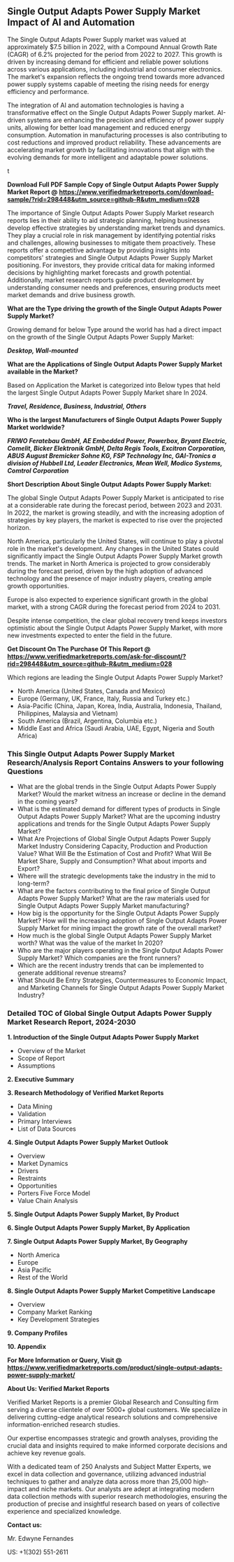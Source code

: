 <h2>Single Output Adapts Power Supply Market Impact of AI and Automation</h2><p>The Single Output Adapts Power Supply market was valued at approximately $7.5 billion in 2022, with a Compound Annual Growth Rate (CAGR) of 6.2% projected for the period from 2022 to 2027. This growth is driven by increasing demand for efficient and reliable power solutions across various applications, including industrial and consumer electronics. The market's expansion reflects the ongoing trend towards more advanced power supply systems capable of meeting the rising needs for energy efficiency and performance.</p><p>The integration of AI and automation technologies is having a transformative effect on the Single Output Adapts Power Supply market. AI-driven systems are enhancing the precision and efficiency of power supply units, allowing for better load management and reduced energy consumption. Automation in manufacturing processes is also contributing to cost reductions and improved product reliability. These advancements are accelerating market growth by facilitating innovations that align with the evolving demands for more intelligent and adaptable power solutions.</p>t</p><p id="" class=""><strong>Download Full PDF Sample Copy of Single Output Adapts Power Supply Market Report @ <a href="https://www.verifiedmarketreports.com/download-sample/?rid=298448&utm_source=github-R&utm_medium=028" target="_blank">https://www.verifiedmarketreports.com/download-sample/?rid=298448&utm_source=github-R&utm_medium=028</a></strong></p><p>The importance of&nbsp;Single Output Adapts Power Supply Market research reports lies in their ability to aid strategic planning, helping businesses develop effective strategies by understanding market trends and dynamics. They play a crucial role in risk management by identifying potential risks and challenges, allowing businesses to mitigate them proactively. These reports offer a competitive advantage by providing insights into competitors' strategies and Single Output Adapts Power Supply Market positioning. For investors, they provide critical data for making informed decisions by highlighting market forecasts and growth potential. Additionally, market research reports guide product development by understanding consumer needs and preferences, ensuring products meet market demands and drive business growth.</p><p><strong>What are the&nbsp;Type driving the growth of the Single Output Adapts Power Supply Market?</strong></p><p id="" class="">Growing demand for below Type around the world has had a direct impact on the growth of the Single Output Adapts Power Supply Market:</p><em><strong>Desktop, Wall-mounted</strong></em></p><strong>What are the&nbsp;Applications&nbsp;of Single Output Adapts Power Supply Market available in the Market?</strong></p><p id="" class="">Based on Application the Market is categorized into Below types that held the largest Single Output Adapts Power Supply Market share In 2024.</p><em><strong>Travel, Residence, Business, Industrial, Others</strong></em></p><strong>Who is the largest Manufacturers of Single Output Adapts Power Supply Market worldwide?</strong></p><p><em><strong>FRIWO Feratebau GmbH, AE Embedded Power, Powerbox, Bryant Electric, Comelit, Bicker Elektronik GmbH, Delta Regis Tools, Excitron Corporation, ABUS August Bremicker Sohne KG, FSP Technology Inc, GAI-Tronics a division of Hubbell Ltd, Leader Electronics, Mean Well, Modico Systems, Comtrol Corporation</strong></em></p><p id="" class=""><strong>Short Description About Single Output Adapts Power Supply Market:</strong></p><p>The global Single Output Adapts Power Supply Market is anticipated to rise at a considerable rate during the forecast period, between 2023 and 2031. In 2022, the market is growing steadily, and with the increasing adoption of strategies by key players, the market is expected to rise over the projected horizon.</p><p>North America, particularly the United States, will continue to play a pivotal role in the market's development. Any changes in the United States could significantly impact the Single Output Adapts Power Supply Market growth trends. The market in North America is projected to grow considerably during the forecast period, driven by the high adoption of advanced technology and the presence of major industry players, creating ample growth opportunities.</p><p>Europe is also expected to experience significant growth in the global market, with a strong CAGR during the forecast period from 2024 to 2031.</p><p>Despite intense competition, the clear global recovery trend keeps investors optimistic about the Single Output Adapts Power Supply Market, with more new investments expected to enter the field in the future.</p><p id="" class=""><strong>Get Discount On The Purchase Of This Report @ <a href="https://www.verifiedmarketreports.com/ask-for-discount/?rid=298448&utm_source=github-R&utm_medium=028" target="_blank">https://www.verifiedmarketreports.com/ask-for-discount/?rid=298448&utm_source=github-R&utm_medium=028</a></strong></p>Which regions are leading the Single Output Adapts Power Supply Market?</p><ul><li>North America (United States, Canada and Mexico)</li><li>Europe (Germany, UK, France, Italy, Russia and Turkey etc.)</li><li>Asia-Pacific (China, Japan, Korea, India, Australia, Indonesia, Thailand, Philippines, Malaysia and Vietnam)</li><li>South America (Brazil, Argentina, Columbia etc.)</li><li>Middle East and Africa (Saudi Arabia, UAE, Egypt, Nigeria and South Africa)</li></ul><h3 id="" class="">This Single Output Adapts Power Supply Market Research/Analysis Report Contains Answers to your following Questions</h3><ul><li>What are the global trends in the Single Output Adapts Power Supply Market? Would the market witness an increase or decline in the demand in the coming years?</li><li>What is the estimated demand for different types of products in Single Output Adapts Power Supply Market? What are the upcoming industry applications and trends for the Single Output Adapts Power Supply Market?</li><li>What Are Projections of Global Single Output Adapts Power Supply Market Industry Considering Capacity, Production and Production Value? What Will Be the Estimation of Cost and Profit? What Will Be Market Share, Supply and Consumption? What about imports and Export?</li><li>Where will the strategic developments take the industry in the mid to long-term?</li><li>What are the factors contributing to the final price of Single Output Adapts Power Supply Market? What are the raw materials used for Single Output Adapts Power Supply Market manufacturing?</li><li>How big is the opportunity for the Single Output Adapts Power Supply Market? How will the increasing adoption of Single Output Adapts Power Supply Market for mining impact the growth rate of the overall market?</li><li>How much is the global Single Output Adapts Power Supply Market worth? What was the value of the market In 2020?</li><li>Who are the major players operating in the Single Output Adapts Power Supply Market? Which companies are the front runners?</li><li>Which are the recent industry trends that can be implemented to generate additional revenue streams?</li><li>What Should Be Entry Strategies, Countermeasures to Economic Impact, and Marketing Channels for Single Output Adapts Power Supply Market Industry?</li></ul><h3 id="" class="">Detailed TOC of Global Single Output Adapts Power Supply Market Research Report, 2024-2030</h3><p id="" class=""><strong>1. Introduction of the Single Output Adapts Power Supply Market</strong></p><ul><li>Overview of the Market</li><li>Scope of Report</li><li>Assumptions</li></ul><p id="" class=""><strong>2. Executive Summary</strong></p><p id="" class=""><strong>3. Research Methodology of Verified Market Reports</strong></p><ul><li>Data Mining</li><li>Validation</li><li>Primary Interviews</li><li>List of Data Sources</li></ul><p id="" class=""><strong>4. Single Output Adapts Power Supply Market Outlook</strong></p><ul><li>Overview</li><li>Market Dynamics</li><li>Drivers</li><li>Restraints</li><li>Opportunities</li><li>Porters Five Force Model</li><li>Value Chain Analysis</li></ul><p id="" class=""><strong>5. Single Output Adapts Power Supply Market, By Product</strong></p><p id="" class=""><strong>6. Single Output Adapts Power Supply Market, By Application</strong></p><p id="" class=""><strong>7. Single Output Adapts Power Supply Market, By Geography</strong></p><ul><li>North America</li><li>Europe</li><li>Asia Pacific</li><li>Rest of the World</li></ul><p id="" class=""><strong>8. Single Output Adapts Power Supply Market Competitive Landscape</strong></p><ul><li>Overview</li><li>Company Market Ranking</li><li>Key Development Strategies</li></ul><p id="" class=""><strong>9. Company Profiles</strong></p><p id="" class=""><strong>10. Appendix</strong></p><p id="" class=""><strong>For More Information or Query, Visit @ <a href="https://www.verifiedmarketreports.com/product/single-output-adapts-power-supply-market/" target="_blank">https://www.verifiedmarketreports.com/product/single-output-adapts-power-supply-market/</a></strong></p><p id="" class=""><strong>About Us: Verified Market Reports</strong></p><p id="" class="">Verified Market Reports is a premier Global Research and Consulting firm serving a diverse clientele of over 5000+ global customers. We specialize in delivering cutting-edge analytical research solutions and comprehensive information-enriched research studies.</p><p id="" class="">Our expertise encompasses strategic and growth analyses, providing the crucial data and insights required to make informed corporate decisions and achieve key revenue goals.</p><p id="" class="">With a dedicated team of 250 Analysts and Subject Matter Experts, we excel in data collection and governance, utilizing advanced industrial techniques to gather and analyze data across more than 25,000 high-impact and niche markets. Our analysts are adept at integrating modern data collection methods with superior research methodologies, ensuring the production of precise and insightful research based on years of collective experience and specialized knowledge.</p><p id="" class=""><strong>Contact us:</strong></p><p id="" class="">Mr. Edwyne Fernandes</p><p id="" class="">US: +1(302) 551-2611</p>